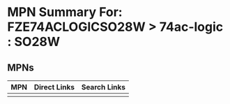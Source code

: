 



# MPN Summary For: FZE74ACLOGICSO28W > 74ac-logic : SO28W

## MPNs
  

|MPN|Direct Links|Search Links|
| :--- | :--- | :--- |
||||
